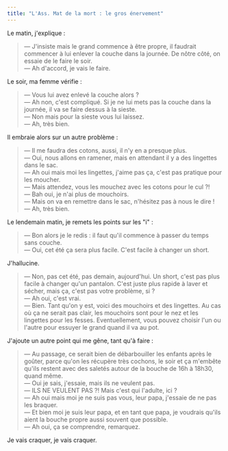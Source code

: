 ```yaml
---
title: "L'Ass. Mat de la mort : le gros énervement"
---
```


Le matin, j'explique :

> — J'insiste mais le grand commence à être propre, il faudrait commencer à lui
> enlever la couche dans la journée. De nôtre côté, on essaie de le faire le
> soir.  
> — Ah d'accord, je vais le faire.

Le soir, ma femme vérifie :

> — Vous lui avez enlevé la couche alors ?  
> — Ah non, c'est compliqué. Si je ne lui mets pas la couche dans la journée, il
> va se faire dessus à la sieste.  
> — Non mais pour la sieste vous lui laissez.  
> — Ah, très bien.

Il embraie alors sur un autre problème :

> — Il me faudra des cotons, aussi, il n'y en a presque plus.  
> — Oui, nous allons en ramener, mais en attendant il y a des lingettes dans le
> sac.  
> — Ah oui mais moi les lingettes, j'aime pas ça, c'est pas pratique pour les
> moucher.  
> — Mais attendez, vous les mouchez avec les cotons pour le cul ?!  
> — Bah oui, je n'ai plus de mouchoirs.  
> — Mais on va en remettre dans le sac, n'hésitez pas à nous le dire !  
> — Ah, très bien.

Le lendemain matin, je remets les points sur les "i" :

> — Bon alors je le redis : il faut qu'il commence à passer du temps sans
> couche.  
> — Oui, cet été ça sera plus facile. C'est facile à changer un short.

J'hallucine.

> — Non, pas cet été, pas demain, aujourd'hui. Un short, c'est pas plus facile à
> changer qu'un pantalon. C'est juste plus rapide à laver et sécher, mais ça,
> c'est pas votre problème, si ?  
> — Ah oui, c'est vrai.  
> — Bien. Tant qu'on y est, voici des mouchoirs et des lingettes. Au cas où ça
> ne serait pas clair, les mouchoirs sont pour le nez et les lingettes pour les
> fesses. Eventuellement, vous pouvez choisir l'un ou l'autre pour essuyer le
> grand quand il va au pot.

J'ajoute un autre point qui me gêne, tant qu'à faire :

> — Au passage, ce serait bien de débarbouiller les enfants après le goûter,
> parce qu'on les récupère très cochons, le soir et ça m'embête qu'ils restent
> avec des saletés autour de la bouche de 16h à 18h30, quand même.  
> — Oui je sais, j'essaie, mais ils ne veulent pas.  
> — ILS NE VEULENT PAS ?! Mais c'est qui l'adulte, ici ?  
> — Ah oui mais moi je ne suis pas vous, leur papa, j'essaie de ne pas les
> braquer.  
> — Et bien moi je suis leur papa, et en tant que papa, je voudrais qu'ils aient
> la bouche propre aussi souvent que possible.  
> — Ah oui, ça se comprendre, remarquez.

Je vais craquer, je vais craquer.
